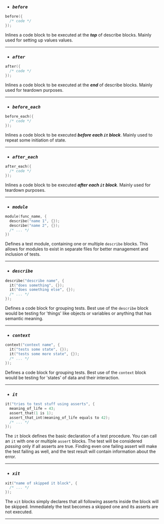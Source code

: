- ### **_`before`_**

```C
before({
  /* code */
});
```

Inlines a code block to be executed at the **_top_** of describe blocks.
Mainly used for setting up values values.

---

- ### **_`after`_**

```C
after({
  /* code */
});
```

Inlines a code block to be executed at the **_end_** of describe blocks.
Mainly used for teardown purposes.

---

- ### **_`before_each`_**

```C
before_each({
  /* code */
});
```

Inlines a code block to be executed **_before each `it` block_**.
Mainly used to repeat some initiation of state.

---

- ### **_`after_each`_**

```C
after_each({
  /* code */
});
```

Inlines a code block to be executed **_after each `it` block_**.
Mainly used for teardown purposes.

---

- ### **_`module`_**

```C
module(func_name, {
  describe("name 1", {});
  describe("name 2", {});
  /* ... */
})
```

Defines a test module, containing one or multiple `describe` blocks.
This allows for modules to exist in separate files for better management and inclusion of tests.

---

- ### **_`describe`_**

```C
describe("describe name", {
  it("does something", {});
  it("does something else", {});
  /* ... */
});
```

Defines a code block for grouping tests. Best use of the `describe` block
would be testing for 'things' like objects or variables or anything that has semantic meaning.

---

- ### **_`context`_**

```C
context("context name", {
  it("tests some state", {});
  it("tests some more state", {});
  /* ... */
});
```

Defines a code block for grouping tests. Best use of the `context` block
would be testing for 'states' of data and their interaction.

---

- ### **_`it`_**

```C
it("tries to test stuff using asserts", {
  meaning_of_life = 43;
  assert_that(1 is 1);
  assert_that_int(meaning_of_life equals to 42);
  /* ... */
});
```

The `it` block defines the basic declaration of a test procedure. You can
call an `it` with one or multiple `assert` blocks. The test will be
considered _passing_ only if all asserts are true. Finding even one
failing assert will make the test failing as well,
and the test result will contain information about the error.

---

- ### **_`xit`_**

```C
xit("name of skipped it block", {
  /* ... */
});
```

The `xit` blocks simply declares that all following asserts inside the block
will be skipped. Immediately the test becomes a skipped one and its asserts are not executed.

---
